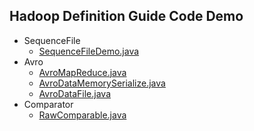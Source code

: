 ## Hadoop Definition Guide Code Demo

+ SequenceFile
  - [SequenceFileDemo.java](https://github.com/kunSong/Hadoop/blob/master/HadoopDefinitionGuide/SequenceFileDemo.java)
+ Avro
  - [AvroMapReduce.java](https://github.com/kunSong/Hadoop/blob/master/HadoopDefinitionGuide/AvroMapReduce.java)
  - [AvroDataMemorySerialize.java](https://github.com/kunSong/Hadoop/blob/master/HadoopDefinitionGuide/AvroDataMemorySerialize.java)
  - [AvroDataFile.java](https://github.com/kunSong/Hadoop/blob/master/HadoopDefinitionGuide/AvroDataFile.java)
+ Comparator
  - [RawComparable.java](https://github.com/kunSong/Hadoop/blob/master/HadoopDefinitionGuide/RawComparable.java)
